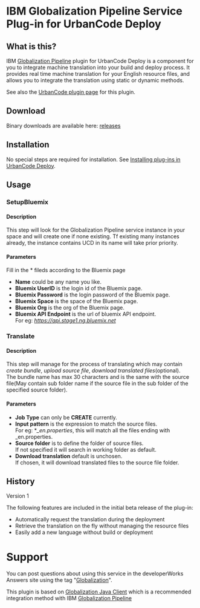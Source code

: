 
IBM Globalization Pipeline Service Plug-in for UrbanCode Deploy
===



<!--
/*    
 * Copyright IBM Corp. 2015
 *
 * Licensed under the Apache License, Version 2.0 (the "License");
 * you may not use this file except in compliance with the License.
 * You may obtain a copy of the License at
 *
 * http://www.apache.org/licenses/LICENSE-2.0
 *
 * Unless required by applicable law or agreed to in writing, software
 * distributed under the License is distributed on an "AS IS" BASIS,
 * WITHOUT WARRANTIES OR CONDITIONS OF ANY KIND, either express or implied.
 * See the License for the specific language governing permissions and
 * limitations under the License.
 */
-->


## What is this?

IBM [Globalization Pipeline](https://www.ng.bluemix.net/docs/#services/GlobalizationPipeline/index.html#globalization) plugin for UrbanCode Deploy is a component for you to integrate machine translation into your build and deploy process. It provides real time machine translation for your English resource files, and allows you to integrate the translation using static or dynamic methods. 

See also the [UrbanCode plugin page](https://developer.ibm.com/urbancode/plugin/ibm-globalization-pipeline/) for this plugin.

## Download

Binary downloads are available here: [releases](https://github.com/IBM-Bluemix/gp-ucd-plugin/releases)

## Installation

No special steps are required for installation. See [Installing plug-ins in UrbanCode Deploy](https://developer.ibm.com/urbancode/docs/installing-plugins-ucd/).

## Usage

### SetupBluemix 

#### Description

This step will look for the Globalization Pipeline service instance in your space and will create one if none existing. 
Tf existing many instances already, the instance contains UCD in its name will take prior priority.

#### Parameters

Fill in the * fileds according to the Bluemix page

* **Name** could be any name you like.
* **Bluemix UserID** is the login id of the Bluemix page.
* **Bluemix Password** is the login password of the Bluemix page.
* **Bluemix Space** is the space of the Bluemix page.
* **Bluemix Org** is the org of the Bluemix page.
* **Bluemix API Endpoint** is the url of bluemix API endpoint.  
   For eg: *https://api.stage1.ng.bluemix.net*

### Translate 

#### Description

This step will manage for the process of translating which may contain *create bundle*, *upload source file*, *download translated files*(optional).  
The bundle name has max 30 characters and is the same with the source file(May contain sub folder name if the source file in the sub folder of the specified source folder).

#### Parameters

* **Job Type** can only be **CREATE** currently.
* **Input pattern** is the expression to match the source files.  
   For eg: **_en.properties*, this will match all the files ending with _en.properties.
* **Source folder** is to define the folder of source files.   
   If not specified it will search in working folder as default.
* **Download translation** default is unchosen.  
   If chosen, it will download translated files to the source file folder.

## History

Version 1

The following features are included in the initial beta release of the plug-in:

* Automatically request the translation during the deployment
* Retrieve the translation on the fly without managing the resource files
* Easily add a new language without build or deployment


Support
===
You can post questions about using this service in the developerWorks Answers site
using the tag "[Globalization](https://developer.ibm.com/answers/topics/globalization/)".

This plugin is based on [Globalization Java Client](https://github.com/IBM-Bluemix/gp-java-client) which is a recommended integration method with IBM [Globalization Pipeline](https://www.ng.bluemix.net/docs/#services/GlobalizationPipeline/index.html#globalization)






